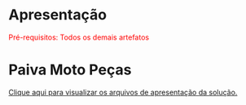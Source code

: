 # Apresentação

<span style="color:red">Pré-requisitos: Todos os demais artefatos</span>

# Paiva Moto Peças

<a href="../presentation/README.md"> Clique aqui para visualizar os arquivos de apresentação da solução.</a>
